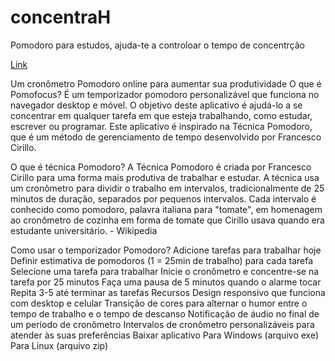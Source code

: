 # concentraH
Pomodoro para estudos, ajuda-te a controloar o tempo de concentrção

[Link](https://concentra.netlify.app/)


Um cronômetro Pomodoro online para aumentar sua produtividade
O que é Pomofocus?
É um temporizador pomodoro personalizável que funciona no navegador desktop e móvel. O objetivo deste aplicativo é ajudá-lo a se concentrar em qualquer tarefa em que esteja trabalhando, como estudar, escrever ou programar. Este aplicativo é inspirado na Técnica Pomodoro, que é um método de gerenciamento de tempo desenvolvido por Francesco Cirillo.

O que é técnica Pomodoro?
A Técnica Pomodoro é criada por Francesco Cirillo para uma forma mais produtiva de trabalhar e estudar. A técnica usa um cronômetro para dividir o trabalho em intervalos, tradicionalmente de 25 minutos de duração, separados por pequenos intervalos. Cada intervalo é conhecido como pomodoro, palavra italiana para "tomate", em homenagem ao cronômetro de cozinha em forma de tomate que Cirillo usava quando era estudante universitário. - Wikipedia

Como usar o temporizador Pomodoro?
Adicione tarefas para trabalhar hoje
Definir estimativa de pomodoros (1 = 25min de trabalho) para cada tarefa
Selecione uma tarefa para trabalhar
Inicie o cronômetro e concentre-se na tarefa por 25 minutos
Faça uma pausa de 5 minutos quando o alarme tocar
Repita 3-5 até terminar as tarefas
Recursos
Design responsivo que funciona com desktop e celular
Transição de cores para alternar o humor entre o tempo de trabalho e o tempo de descanso
Notificação de áudio no final de um período de cronômetro
Intervalos de cronômetro personalizáveis para atender às suas preferências
Baixar aplicativo
Para Windows (arquivo exe)
Para Linux (arquivo zip)
